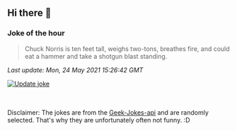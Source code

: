## Hi there 👋

### Joke of the hour
<!-- joke -->
>Chuck Norris is ten feet tall, weighs two-tons, breathes fire, and could eat a hammer and take a shotgun blast standing.
<!-- /joke -->

*Last update: Mon, 24 May 2021 15:26:42 GMT*

[![Update joke](https://github.com/nclskfm/nclskfm/actions/workflows/joke.yml/badge.svg)](https://github.com/nclskfm/nclskfm/actions/workflows/joke.yml)

<br><br>
Disclaimer: The jokes are from the [Geek-Jokes-api](https://github.com/sameerkumar18/geek-joke-api) and are randomly selected. That's why they are unfortunately often not funny. :D
